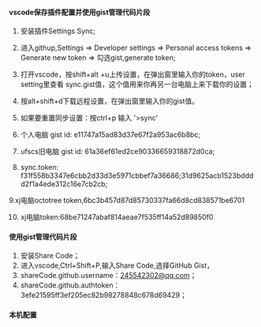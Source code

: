 #### vscode保存插件配置并使用gist管理代码片段
1. 安装插件Settings Sync;
2. 进入githup,Settings => Developer settings => Personal access tokens => Generate new token => 勾选gist,generate token;
3. 打开vscode，按shift+alt +u上传设置，在弹出窗里输入你的token，user setting里查看 sync.gist值，这个值用来你再另一台电脑上来下载你的设置；
4. 按alt+shift+d下载远程设置，在弹出窗里输入你的gist值。
5. 如果要重置同步设置：按ctrl+p  输入  '>sync'  
6. 个人电脑 gist id: e11747a15ad83d37e67f2a953ac6b8bc;
7. ufscs旧电脑 gist id: 61a36ef61ed2ce90336659318872d0ca;
                       
                       
                       
8. sync.token: f31f558b3347e6cbb2d33d3e5971cbbef7a36686;31d9625acb1523bdddd2f1a4ede312c16e7cb2cb;

9.xj电脑octotree token,6bc3b457d87d85730337fa66d8cd838571be6701

10. xj电脑token:68be71247abaf814aeae7f535ff14a52d89850f0


#### 使用gist管理代码片段
1. 安装Share Code；
2. 进入vscode,Ctrl+Shift+P,输入Share Code,选择GitHub Gist，
3. shareCode.github.username：245542302@qq.com；
4. shareCode.github.authtoken： 3efe21595ff3ef205ec82b98278848c678d69429；

#### 本机配置

 
       
